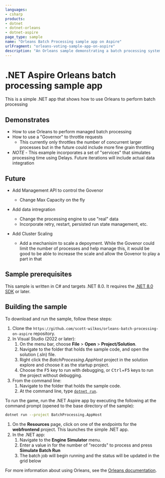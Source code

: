```yaml
---
languages:
- csharp
products:
- dotnet
- dotnet-orleans
- dotnet-aspire
page_type: sample
name: "Orleans Batch Processing sample app on Aspire"
urlFragment: "orleans-voting-sample-app-on-aspire"
description: "An Orleans sample demonstrating a batch processing system on Aspire."
---
```


# .NET Aspire Orleans batch processing sample app

This is a simple .NET app that shows how to use Orleans to perform batch processing

## Demonstrates

- How to use Orleans to perform managed batch processing
- How to use a "Governor" to throttle requests
    -  This currently only throttles the number of concurrent larger processes but in the future could include more fine grain throttling
- *NOTE* - This example incorporates a set of "services" that simulates processing time using Delays.  Future iterations will include actual data integration

## Future
- Add Management API to control the Govenor
    - Change Max Capacity on the fly

- Add data intregration
    - Change the processing engine to use "real" data
    - Incorporate retry, restart, persisted run state management, etc.

- Add Cluster Scaling
    - Add a mechanisim to scale a depoyment.  While the Govenor could limit the number of processes and help manage this, it would be good to be able to increase the scale and allow the Govenor to play a part in that

## Sample prerequisites

This sample is written in C# and targets .NET 8.0. It requires the [.NET 8.0 SDK](https://dotnet.microsoft.com/download/dotnet/8.0) or later.

## Building the sample

To download and run the sample, follow these steps:

1. Clone the `https://github.com/scott-wilkos/orleans-batch-processing-on-aspire` repository.
2. In Visual Studio (2022 or later):
    1. On the menu bar, choose **File** > **Open** > **Project/Solution**.
    2. Navigate to the folder that holds the sample code, and open the solution (.sln) file.
    3. Right click the _BatchProcessing.AppHost_ project in the solution explore and choose it as the startup project.
    4. Choose the <kbd>F5</kbd> key to run with debugging, or <kbd>Ctrl</kbd>+<kbd>F5</kbd> keys to run the project without debugging.
3. From the command line:
   1. Navigate to the folder that holds the sample code.
   2. At the command line, type [`dotnet run`](https://docs.microsoft.com/dotnet/core/tools/dotnet-run).

To run the game, run the .NET Aspire app by executing the following at the command prompt (opened to the base directory of the sample):

``` bash
dotnet run --project BatchProcessing.AppHost
```

1. On the **Resources** page, click on one of the endpoints for the **webfrontend** project. This launches the simple .NET app.
2. In the .NET app:
    1. Navigate to the **Engine Simulator** menu.
    2. Enter a value in for the number of "records" to process and press **Simulate Batch Run**
    3. The batch job will begin running and the status will be updated in the grid below

For more information about using Orleans, see the [Orleans documentation](https://learn.microsoft.com/dotnet/orleans).